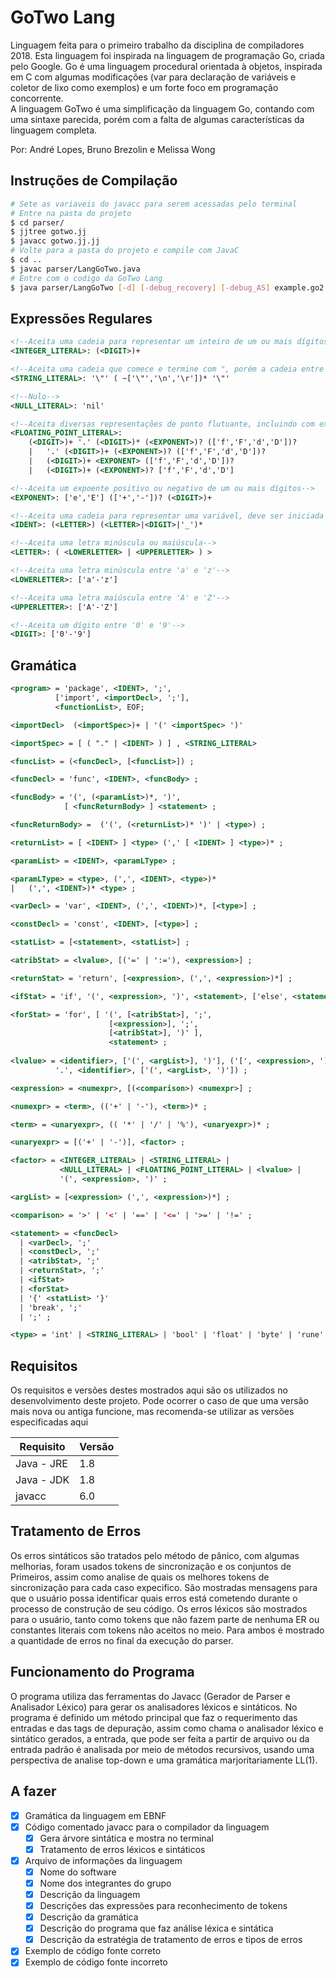 # GoTwo Lang

Linguagem feita para o primeiro trabalho da disciplina de compiladores 2018.
Esta linguagem foi inspirada na linguagem de programação Go, criada pelo
Google. Go é uma linguagem procedural orientada à objetos, inspirada em C
com algumas modificações (var para declaração de variáveis e coletor de lixo 
como exemplos) e um forte foco em programação concorrente.  
A linguagem GoTwo é uma simplificação da linguagem Go, contando com uma
sintaxe parecida, porém com a falta de algumas características da linguagem
completa.

Por: André Lopes, Bruno Brezolin e Melissa Wong

## Instruções de Compilação

```bash
# Sete as variaveis do javacc para serem acessadas pelo terminal
# Entre na pasta do projeto
$ cd parser/
$ jjtree gotwo.jj
$ javacc gotwo.jj.jj
# Volte para a pasta do projeto e compile com JavaC
$ cd ..   
$ javac parser/LangGoTwo.java
# Entre com o codigo da GoTwo Lang
$ java parser/LangGoTwo [-d] [-debug_recovery] [-debug_AS] example.go2
```

## Expressões Regulares

```xml
<!--Aceita uma cadeia para representar um inteiro de um ou mais dígitos-->
<INTEGER_LITERAL>: (<DIGIT>)+

<!--Aceita uma cadeia que comece e termine com ", porém a cadeia entre o início e o final não deve conter ", \n ou \r-->
<STRING_LITERAL>: '\"' ( ~['\"','\n','\r'])* '\"'

<!--Nulo-->
<NULL_LITERAL>: 'nil'

<!--Aceita diversas representações de ponto flutuante, incluindo com expoente-->
<FLOATING_POINT_LITERAL>:
    (<DIGIT>)+ '.' (<DIGIT>)* (<EXPONENT>)? (['f','F','d','D'])?  
    |   '.' (<DIGIT>)+ (<EXPONENT>)? (['f','F','d','D'])?  
    |   (<DIGIT>)+ <EXPONENT> (['f','F','d','D'])?  
    |   (<DIGIT>)+ (<EXPONENT>)? ['f','F','d','D'] 

<!--Aceita um expoente positivo ou negativo de um ou mais dígitos-->
<EXPONENT>: ['e','E'] (['+','-'])? (<DIGIT>)+

<!--Aceita uma cadeia para representar uma variável, deve ser iniciada com uma letra e então seguida por uma ou mais letras, dígitos ou '_'-->
<IDENT>: (<LETTER>) (<LETTER>|<DIGIT>|'_')*

<!--Aceita uma letra minúscula ou maiúscula-->
<LETTER>: ( <LOWERLETTER> | <UPPERLETTER> ) >

<!--Aceita uma letra minúscula entre 'a' e 'z'-->
<LOWERLETTER>: ['a'-'z']

<!--Aceita uma letra maiúscula entre 'A' e 'Z'-->
<UPPERLETTER>: ['A'-'Z']

<!--Aceita um dígito entre '0' e '9'-->
<DIGIT>: ['0'-'9']
```

## Gramática

```xml
<program> = 'package', <IDENT>, ';', 
          ['import', <importDecl>, ';'],
          <functionList>, EOF;

<importDecl>  (<importSpec>)+ | '(' <importSpec> ')'

<importSpec> = [ ( "." | <IDENT> ) ] , <STRING_LITERAL>

<funcList> = (<funcDecl>, [<funcList>]) ;

<funcDecl> = 'func', <IDENT>, <funcBody> ;

<funcBody> = '(', (<paramList>)*, ')', 
            [ <funcReturnBody> ] <statement> ;

<funcReturnBody> =  ('(', (<returnList>)* ')' | <type>) ;

<returnList> = [ <IDENT> ] <type> (',' [ <IDENT> ] <type>)* ;

<paramList> = <IDENT>, <paramLType> ;

<paramLType> = <type>, (',', <IDENT>, <type>)*
|   (',', <IDENT>)* <type> ;

<varDecl> = 'var', <IDENT>, (',', <IDENT>)*, [<type>] ;

<constDecl> = 'const', <IDENT>, [<type>] ;

<statList> = [<statement>, <statList>] ;

<atribStat> = <lvalue>, [('=' | ':='), <expression>] ;

<returnStat> = 'return', [<expression>, (',', <expression>)*] ;

<ifStat> = 'if', '(', <expression>, ')', <statement>, ['else', <statement>] ;

<forStat> = 'for', [ '(', [<atribStat>], ';',
                      [<expression>], ';',
                      [<atribStat>], ')' ],
                      <statement> ;
            
<lvalue> = <identifier>, ['(', <argList>], ')'], ('[', <expression>, ']' |
          '.', <identifier>, ['(', <argList>, ')']) ;

<expression> = <numexpr>, [(<comparison>) <numexpr>] ;

<numexpr> = <term>, (('+' | '-'), <term>)* ;

<term> = <unaryexpr>, (( '*' | '/' | '%'), <unaryexpr>)* ;

<unaryexpr> = [('+' | '-')], <factor> ;

<factor> = <INTEGER_LITERAL> | <STRING_LITERAL> | 
           <NULL_LITERAL> | <FLOATING_POINT_LITERAL> | <lvalue> | 
           '(', <expression>, ')' ;

<argList> = [<expression> (',', <expression>)*] ;

<comparison> = '>' | '<' | '==' | '<=' | '>=' | '!=' ;

<statement> = <funcDecl>
  | <varDecl>, ';'
  | <constDecl>, ';'
  | <atribStat>, ';'
  | <returnStat>, ';'
  | <ifStat>
  | <forStat>
  | '{' <statList> '}'
  | 'break', ';'
  | ';' ;

<type> = 'int' | <STRING_LITERAL> | 'bool' | 'float' | 'byte' | 'rune' ;
```

## Requisitos

Os requisitos e versões destes mostrados aqui são os utilizados no 
desenvolvimento deste projeto. Pode ocorrer o caso de que uma versão mais nova
ou antiga funcione, mas recomenda-se utilizar as versões especificadas aqui

| Requisito | Versão |
|-----------|--------|
| Java - JRE| 1.8    |
| Java - JDK| 1.8    |
| javacc    | 6.0    |

## Tratamento de Erros

Os erros sintáticos são tratados pelo método de pânico, com algumas melhorias,
foram usados tokens de sincronização e os conjuntos de Primeiros, assim como 
analise de quais os melhores tokens de sincronização para cada caso expecifico.
São mostradas mensagens para que o usuário possa identificar quais erros está
cometendo durante o processo de construção de seu código.
Os erros léxicos são mostrados para o usuário, tanto como tokens que não fazem
parte de nenhuma ER ou constantes literais com tokens não aceitos no meio.
Para ambos é mostrado a quantidade de erros no final da execução do parser.

## Funcionamento do Programa

O programa utiliza das ferramentas do Javacc (Gerador de Parser e Analisador
Léxico) para gerar os analisadores léxicos e sintáticos. No programa é definido
um método principal que faz o requerimento das entradas e das tags de depuração,
assim como chama o analisador léxico e sintático gerados, a entrada, que pode
ser feita a partir de arquivo ou da entrada padrão é analisada por meio de
métodos recursivos, usando uma perspectiva de analise top-down e uma 
gramática marjoritariamente LL(1).

## A fazer

- [x] Gramática da linguagem em EBNF
- [x] Código comentado javacc para o compilador da linguagem
    - [x] Gera árvore sintática e mostra no terminal
    - [x] Tratamento de erros léxicos e sintáticos
- [x] Arquivo de informações da linguagem
    - [x] Nome do software
    - [x] Nome dos integrantes do grupo
    - [x] Descrição da linguagem
    - [x] Descrições das expressões para reconhecimento de tokens
    - [x] Descrição da gramática
    - [x] Descrição do programa que faz análise léxica e sintática
    - [x] Descrição da estratégia de tratamento de erros e tipos de erros
- [x] Exemplo de código fonte correto
- [x] Exemplo de código fonte incorreto
